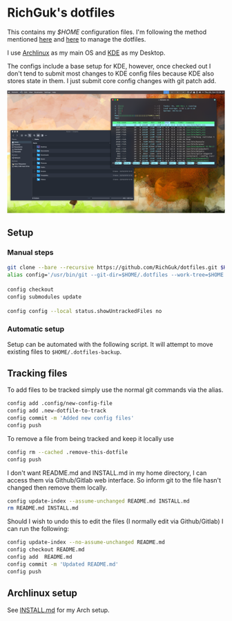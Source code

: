 # RichGuk's dotfiles

This contains my *$HOME* configuration files. I'm following the method mentioned
[here](https://wiki.archlinux.org/index.php/Dotfiles)
and [here](https://www.atlassian.com/git/tutorials/dotfiles) to manage
the dotfiles.

I use [Archlinux](https://archlinux.org) as my main OS and
[KDE](https://kde.org/) as my Desktop.

The configs include a base setup for KDE, however, once checked out I don't tend
to submit most changes to KDE config files because KDE also stores state in them.
I just submit core config changes with git patch add.

![Archlinux setup](.local/share/arch.png)


## Setup

### Manual steps

```bash
git clone --bare --recursive https://github.com/RichGuk/dotfiles.git $HOME/.dotfiles
alias config='/usr/bin/git --git-dir=$HOME/.dotfiles --work-tree=$HOME'

config checkout
config submodules update

config config --local status.showUntrackedFiles no
```
### Automatic setup

Setup can be automated with the following script. It will attempt to move
existing files to `$HOME/.dotfiles-backup`.


## Tracking files

To add  files to be tracked simply use the normal git commands via the alias.

```bash
config add .config/new-config-file
config add .new-dotfile-to-track
config commit -m 'Added new config files'
config push

```

To remove a file from being tracked and keep it locally use

```bash
config rm --cached .remove-this-dotfile
config push
```

I don't want README.md and INSTALL.md in my home directory, I can access them
via Github/Gitlab web interface. So inform git to the file hasn't changed then
remove them locally.

```bash
config update-index --assume-unchanged README.md INSTALL.md
rm README.md INSTALL.md
```

Should I wish to undo this to edit the files (I normally edit via Github/Gitlab)
I can run the following:

```bash
config update-index --no-assume-unchanged README.md
config checkout README.md
config add  README.md
config commit -m 'Updated README.md'
config push
```


## Archlinux setup

See [INSTALL.md](INSTALL.md) for my Arch setup.
